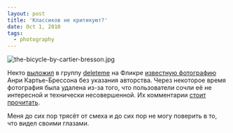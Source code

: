 ```yaml
---
layout: post
title: 'Классиков не критикуют?'
date: Oct 1, 2010
tags:
  - photography
---
```


![the-bicycle-by-cartier-bresson.jpg](upload://the-bicycle-by-cartier-bresson.jpg)

Некто [выложил](http://www.flickr.com/photos/andrerabelo/70458366) в группу [deleteme](http://www.flickr.com/groups/deleteme/) на Фликре [известную фотографию](http://www.magnumphotos.com/Archive/C.aspx?VP3=ViewBox_VPage&RAQF=1&IT=ZoomImage01_VForm&IID=2S5RYDZCKY50&PN=41&CT=Search) Анри Картье-Брессона без указания авторства. Через некоторое время фотография была удалена из-за того, что пользователи сочли её не интересной и технически несовершенной. Их комментарии [стоит прочитать](http://www.flickr.com/photos/andrerabelo/70458366).

Меня до сих пор трясёт от смеха и до сих пор не могу поверить в то, что видел своими глазами.
